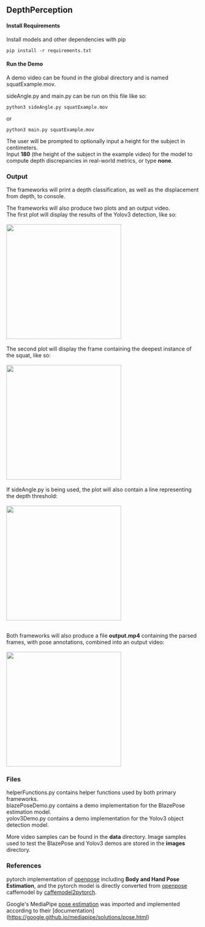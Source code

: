 ## DepthPerception

#### Install Requirements

Install models and other dependencies with pip

    pip install -r requirements.txt

#### Run the Demo

A demo video can be found in the global directory and is named squatExample.mov. 

sideAngle.py and main.py can be run on this file like so:

    python3 sideAngle.py squatExample.mov

or

    python3 main.py squatExample.mov

The user will be prompted to optionally input a height for the subject in centimeters.  
Input **180** (the height of the subject in the example video) for the model to compute depth discrepancies in real-world metrics, or type **none**.  

### Output

The frameworks will print a depth classification, as well as the displacement from depth, to console.  

The frameworks will also produce two plots and an output video.  
The first plot will display the results of the Yolov3 detection, like so:  
<br />
<img src="https://user-images.githubusercontent.com/77904151/207735737-3111af0e-eb74-47e6-8fc8-1a0b0e71f9ee.png" width="300">  
<br />
The second plot will display the frame containing the deepest instance of the squat, like so:  
<br />
<img src="https://user-images.githubusercontent.com/77904151/207735719-7e3597f8-161e-42a9-99f9-5d23fd51eefc.png" width="300">  
<br />
If sideAngle.py is being used, the plot will also contain a line representing the depth threshold:  
<br />
<img src="https://user-images.githubusercontent.com/77904151/207735695-881ac193-2f4c-46c4-a315-19e9518c9eeb.png" width="300">  
<br />

Both frameworks will also produce a file **output.mp4** containing the parsed frames, with pose annotations, combined into an output video:  
<br />
<img src="https://user-images.githubusercontent.com/77904151/207737334-5ba1014b-1f95-485e-a6bc-8f794022f58b.gif" width="300">  

### Files

helperFunctions.py contains helper functions used by both primary frameworks.  
blazePoseDemo.py contains a demo implementation for the BlazePose estimation model.  
yolov3Demo.py contains a demo implementation for the Yolov3 object detection model.  

More video samples can be found in the **data** directory. 
Image samples used to test the BlazePose and Yolov3 demos are stored in the **images** directory.  

### References

pytorch implementation of [openpose](https://github.com/CMU-Perceptual-Computing-Lab/openpose) including **Body and Hand Pose Estimation**, and the pytorch model is directly converted from [openpose](https://github.com/CMU-Perceptual-Computing-Lab/openpose) caffemodel by [caffemodel2pytorch](https://github.com/vadimkantorov/caffemodel2pytorch).

Google's MediaPipe [pose estimation](https://google.github.io/mediapipe/solutions/pose.html) was imported and implemented according to their [documentation] (https://google.github.io/mediapipe/solutions/pose.html)
